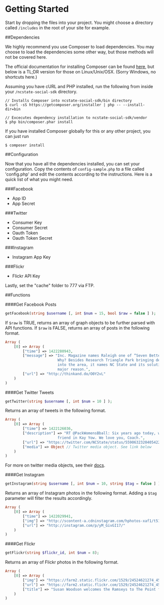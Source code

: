 Getting Started
==================

Start by dropping the files into your project. You might choose a directory called `/includes` in the root of your site for example.

##Dependencies

We highly recommend you use Composer to load dependencies. You may choose to load the dependencies some other way, but those methods will not be covered here.

The official documentation for installing Composer can be found [here](https://getcomposer.org/doc/00-intro.md#installation-linux-unix-osx), but below is a TL;DR version for those on Linux/Unix/OSX. (Sorry Windows, no shortcuts here.)

Assuming you have cURL and PHP installed, run the following from inside your `/ncstate-social-sdk` directory.

```
// Installs Composer into ncstate-social-sdk/bin directory
$ curl -sS https://getcomposer.org/installer | php -- --install-dir=bin

// Excecutes dependency installation to ncstate-social-sdk/vendor
$ php bin/composer.phar install
```

If you have installed Composer globally for this or any other project, you can just run
```
$ composer install
```

##Configuration

Now that you have all the dependencies installed, you can set your configuration. Copy the contents of `config-sample.php` to a file called 'config.php' and edit the contents according to the instructions. Here is a quick list of what you might need.

###Facebook
* App ID
* App Secret

###Twitter
* Consumer Key
* Consumer Secret
* Oauth Token
* Oauth Token Secret

###Instagram
* Instagram App Key

###Flickr
* Flickr API Key

Lastly, set the "cache" folder to 777 via FTP.

##Functions

####Get Facebook Posts
```php
getFacebook(string $username [, int $num = 15, bool $raw = false ] );
```
If `$raw` is TRUE, returns an array of graph objects to be further parsed with API functions. If `$raw` is FALSE, returns an array of posts in the following format.
```php
Array (
    [0] => Array (
        ["time"] => 1422280943,
        ["message"] => "Inc. Magazine names Raleigh one of “Seven Better Cities for Startups. 
                        Why? Besides Research Triangle Park bringing development and opportunity 
                        into the area, it names NC State and its solution-driven research as a 
                        major reason.",
        ["url"] => "http://thinkand.do/O0Y2vL"
    )
)
```

####Get Twitter Tweets
```php
getTwitter(string $username [, int $num = 10 ] );
```
Returns an array of tweets in the following format.
```php
Array (
    [0] => Array (
        ["time"] => 1422126036,
        ["description"] => "RT @PackWomensBball: Six years ago today, we lost a wonderful person and
                        friend in Kay Yow. We love you, Coach.",
        ["url"] => "https://twitter.com/NCState/status/559063232040542210",
        ["media"] => Object // Twitter media object. See link below
    )
)
```
For more on twitter media objects, see their [docs](https://dev.twitter.com/overview/api/entities#obj-media).

####Get Instagram
```php
getInstagram(string $username [, int $num = 10, string $tag = false ] );
```
Returns an array of Instagram photos in the following format. Adding a `$tag` parameter will filter the results accordingly.
```php
Array (
    [0] => Array (
        ["time"] => 1422029941,
        ["img"] => "http://scontent-a.cdninstagram.com/hphotos-xaf1/t51.2885-15/e15/10919206_834981036560516_1206033178_n.jpg",
        ["url"] => "http://instagram.com/p/yM_GivGI17/"
    )
)
```


####Get Flickr
```php
getFlickr(string $flickr_id, int $num = 8);
```
Returns an array of Flickr photos in the following format.
```php
Array (
    [0] => Array (
        ["img"] => "https://farm2.static.flickr.com/1529/24524621274_459764337e_q.jpg",
        ["url"] => "https://farm2.static.flickr.com/1529/24524621274_459764337e_b.jpg",
        ["title"] => "Susan Woodson welcomes the Ramseys to The Point for a brunch in their honor."
    )
)
```
